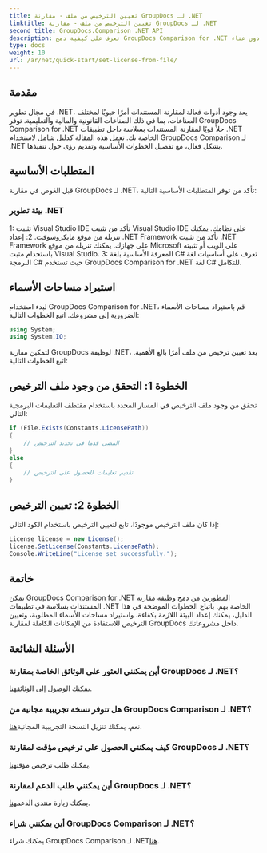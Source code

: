 ```yaml
---
title: تعيين الترخيص من ملف - مقارنة GroupDocs لـ .NET
linktitle: تعيين الترخيص من ملف - مقارنة GroupDocs لـ .NET
second_title: GroupDocs.Comparison .NET API
description: تعرف على كيفية دمج GroupDocs Comparison for .NET بسلاسة في تطبيقاتك. قم بإعداد واستيراد مساحات الأسماء ومقارنة المستندات دون عناء.
type: docs
weight: 10
url: /ar/net/quick-start/set-license-from-file/
---
```

## مقدمة
في مجال تطوير .NET، يعد وجود أدوات فعالة لمقارنة المستندات أمرًا حيويًا لمختلف الصناعات، بما في ذلك الصناعات القانونية والمالية والتعليمية. توفر GroupDocs Comparison for .NET حلاً قويًا لمقارنة المستندات بسلاسة داخل تطبيقات .NET الخاصة بك. تعمل هذه المقالة كدليل شامل لاستخدام GroupDocs Comparison لـ .NET بشكل فعال، مع تفصيل الخطوات الأساسية وتقديم رؤى حول تنفيذها.
## المتطلبات الأساسية
قبل الغوص في مقارنة GroupDocs لـ .NET، تأكد من توفر المتطلبات الأساسية التالية:
### بيئة تطوير .NET
1: تثبيت Visual Studio IDE
تأكد من تثبيت Visual Studio IDE على نظامك. يمكنك تنزيله من موقع مايكروسوفت.
2: إعداد .NET Framework
تأكد من تثبيت .NET Framework على جهازك. يمكنك تنزيله من موقع Microsoft على الويب أو تثبيته باستخدام مثبت Visual Studio.
3: المعرفة الأساسية بلغة C#
تعرف على أساسيات لغة البرمجة C# حيث تستخدم GroupDocs Comparison for .NET لغة C# للتكامل.

## استيراد مساحات الأسماء
لبدء استخدام GroupDocs Comparison for .NET، قم باستيراد مساحات الأسماء الضرورية إلى مشروعك. اتبع الخطوات التالية:
```csharp
using System;
using System.IO;
```

لتمكين مقارنة GroupDocs لوظيفة .NET، يعد تعيين ترخيص من ملف أمرًا بالغ الأهمية. اتبع الخطوات التالية:
## الخطوة 1: التحقق من وجود ملف الترخيص
تحقق من وجود ملف الترخيص في المسار المحدد باستخدام مقتطف التعليمات البرمجية التالي:
```csharp
if (File.Exists(Constants.LicensePath))
{
    // المضي قدما في تحديد الترخيص
}
else
{
    // تقديم تعليمات للحصول على الترخيص
}
```
## الخطوة 2: تعيين الترخيص
إذا كان ملف الترخيص موجودًا، تابع لتعيين الترخيص باستخدام الكود التالي:
```csharp
License license = new License();
license.SetLicense(Constants.LicensePath);
Console.WriteLine("License set successfully.");
```

## خاتمة
تمكن GroupDocs Comparison for .NET المطورين من دمج وظيفة مقارنة المستندات بسلاسة في تطبيقات .NET الخاصة بهم. باتباع الخطوات الموضحة في هذا الدليل، يمكنك إعداد البيئة اللازمة بكفاءة، واستيراد مساحات الأسماء المطلوبة، وتعيين الترخيص للاستفادة من الإمكانات الكاملة لمقارنة GroupDocs داخل مشروعاتك.
## الأسئلة الشائعة
### أين يمكنني العثور على الوثائق الخاصة بمقارنة GroupDocs لـ .NET؟
 يمكنك الوصول إلى الوثائق[هنا](https://reference.groupdocs.com/comparison/net/).
### هل تتوفر نسخة تجريبية مجانية من GroupDocs Comparison لـ .NET؟
 نعم، يمكنك تنزيل النسخة التجريبية المجانية[هنا](https://releases.groupdocs.com/).
### كيف يمكنني الحصول على ترخيص مؤقت لمقارنة GroupDocs لـ .NET؟
 يمكنك طلب ترخيص مؤقت[هنا](https://purchase.groupdocs.com/temporary-license/).
### أين يمكنني طلب الدعم لمقارنة GroupDocs لـ .NET؟
 يمكنك زيارة منتدى الدعم[هنا](https://forum.groupdocs.com/c/comparison/12).
### أين يمكنني شراء GroupDocs Comparison لـ .NET؟
 يمكنك شراء GroupDocs Comparison لـ .NET[هنا](https://purchase.groupdocs.com/buy).